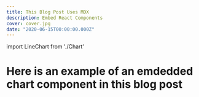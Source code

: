 ```yaml
---
title: This Blog Post Uses MDX
description: Embed React Components
cover: cover.jpg
date: "2020-06-15T00:00:00.000Z"
---
```


import LineChart from './Chart'

<h1>Here is an example of an emdedded chart component in this blog post</h1>

<LineChart/>
